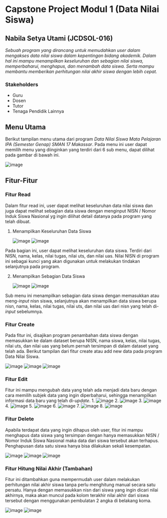 # **Capstone Project Modul 1 (Data Nilai Siswa)**
## Nabila Setya Utami (JCDSOL-016)
*Sebuah program yang dirancang untuk memudahkan user dalam mengakses data nilai siswa dalam kepentingan bidang akademik. Dalam hal ini mampu menampilkan keseluruhan dan sebagian nilai siswa, memperbaharui, menghapus, dan menambah data siswa. Serta mampu membantu memberikan perhitungan nilai akhir siswa dengan lebih cepat.*

### Stakeholders
- Guru
- Dosen
- Tutor
- Tenaga Pendidik Lainnya

## **Menu Utama**
Berikut tampilan menu utama dari program *Data Nilai Siswa Mata Pelajaran IPA (Semester Genap) SMAN 17 Makassar*. Pada menu ini user dapat memilih menu yang diinginkan yang terdiri dari 6 sub menu, dapat dilihat pada gambar di bawah ini. 

![image](https://github.com/user-attachments/assets/77cb2a7c-7f8d-4085-8819-83421e10ee3d)

## **Fitur-Fitur**
### **Fitur Read**
Dalam fitur read ini, user dapat melihat keseluruhan data nilai siswa dan juga dapat melihat sebagian data siswa dengan menginput NISN / Nomor Induk Siswa Nasional yg ingin dilihat detail datanya pada program yang telah dibuat.
1. Menampilkan Keseluruhan Data Siswa

   ![image](https://github.com/user-attachments/assets/049e6a2e-4f6e-4de7-81c6-8072c4e70523)
   ![image](https://github.com/user-attachments/assets/155b56c6-f40c-44b7-b969-d70fee18ad5d)

Pada bagian ini, user dapat melihat keseluruhan data siswa. Terdiri dari NISN, nama, kelas, nilai tugas, nilai uts, dan nilai uas. Nilai NISN di program ini sebagai kunci yang akan digunakan untuk melakukan tindakan selanjutnya pada program.

2. Menampilkan Sebagian Data Siswa 

   ![image](https://github.com/user-attachments/assets/4dd225f0-bd38-44c5-86af-6a0fdb160acd)
   ![image](https://github.com/user-attachments/assets/a4edb366-fb1d-4655-ad90-0a41d13020e8)

Sub menu ini menampilkan sebagian data siswa dengan memasukkan atau meng-*input* nisn siswa, selanjutnya akan menampilkan data siswa berupa nisn, nama, kelas, nilai tugas, nilai uts, dan nilai uas dari nisn yang telah di-*input* sebelumnya.

### **Fitur Create**
Pada fitur ini, disajikan program penambahan data siswa dengan memasukkan ke dalam dataset berupa NISN, nama siswa, kelas, nilai tugas, nilai uts, dan nilai uas yang belum pernah tersimpan di dalam dataset yang telah ada. Berikut tampilan dari fitur create atau add new data pada program Data Nilai Siswa.

   ![image](https://github.com/user-attachments/assets/539749f0-a19d-4e31-b5d9-4e61bd801956)
   ![image](https://github.com/user-attachments/assets/2b59f321-5e67-4be8-9837-a9ff30580cdf)
   ![image](https://github.com/user-attachments/assets/0ad31f46-0149-4ddd-b42f-80f58758e6a3)


### **Fitur Edit**
Fitur ini mampu mengubah data yang telah ada menjadi data baru dengan cara memilih subjek data yang ingin diperbaharui, sehingga menampilkan informasi data baru yang telah di-*update*.
1.
![image](https://github.com/user-attachments/assets/22aa0a9e-e4b8-4d8c-9c8a-c3a37811df75)
2.
![image](https://github.com/user-attachments/assets/65809281-1473-4532-8a43-26b940f58df1)
3. 
![image](https://github.com/user-attachments/assets/a6fc6e11-e338-43b3-81c5-ccf7cd7839d9)
4. 
![image](https://github.com/user-attachments/assets/c887f26f-653b-48ad-a79d-abca067870ad)
5.
![image](https://github.com/user-attachments/assets/dde25d02-97ce-421b-a0f8-34cf4adb9387)
6.
![image](https://github.com/user-attachments/assets/16b8b359-9e2d-45db-af17-00906af7e88c)
7. 
![image](https://github.com/user-attachments/assets/25518db4-8d33-4826-afef-a99b9de640ad)
8.
![image](https://github.com/user-attachments/assets/d91dc46a-f6b4-4638-9b88-8b208d73e0d7)


### **Fitur Delete**
Apabila terdapat data yang ingin dihapus oleh user, fitur ini mampu menghapus data siswa yang tersimpan dengan hanya memasukkan NISN / Nomor Induk Siswa Nasional maka data dari siswa tersebut akan terhapus. Penghapusan data satu siswa hanya bisa dilakukan sekali kesempatan.

   ![image](https://github.com/user-attachments/assets/ab097916-343d-4e7b-bc0f-6370641618e0)
   ![image](https://github.com/user-attachments/assets/ffb091b2-6002-492d-9224-95f5370ee07a)
   ![image](https://github.com/user-attachments/assets/18c9ebb8-b864-48cc-8a26-5f03a25a3f91)

### **Fitur Hitung Nilai Akhir (Tambahan)**
Fitur ini ditambahkan guna mempermudah user dalam melakukan perhitungan nilai akhir siswa tanpa perlu menghitung manual secara satu persatu. Hanya dengan memasukkan nisn dari siswa yang ingin dicari nilai akhirnya, maka akan muncul pada kolom terakhir nilai akhir dari siswa tersebut dengan menggunakan pembulatan 2 angka di belakang koma.

   ![image](https://github.com/user-attachments/assets/fa6a1ee6-46a5-4d42-ac70-0aa592c6fc2a)
   ![image](https://github.com/user-attachments/assets/1f06d183-46d6-4abc-910d-be96192d75b6)
